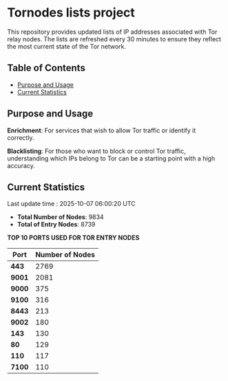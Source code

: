 # Tornodes lists project

This repository provides updated lists of IP addresses associated with Tor relay nodes. The lists are refreshed every 30 minutes to ensure they reflect the most current state of the Tor network.

## Table of Contents

- [Purpose and Usage](#purpose-and-usage)
- [Current Statistics](#current-statistics)


## Purpose and Usage

**Enrichment**: For services that wish to allow Tor traffic or identify it correctly.

**Blacklisting**: For those who want to block or control Tor traffic, understanding which IPs belong to Tor can be a starting point with a high accuracy.

## Current Statistics

Last update time : 2025-10-07 06:00:20 UTC

- **Total Number of Nodes**: 9834
- **Total of Entry Nodes**: 8739

**TOP 10 PORTS USED FOR TOR ENTRY NODES**

| **Port** | **Number of Nodes** |
|------|-----------------|
| **443**   | 2769  |
| **9001**   | 2081  |
| **9000**   | 375  |
| **9100**   | 316  |
| **8443**   | 213  |
| **9002**   | 180  |
| **143**   | 130  |
| **80**   | 129  |
| **110**   | 117  |
| **7100**   | 110  |

